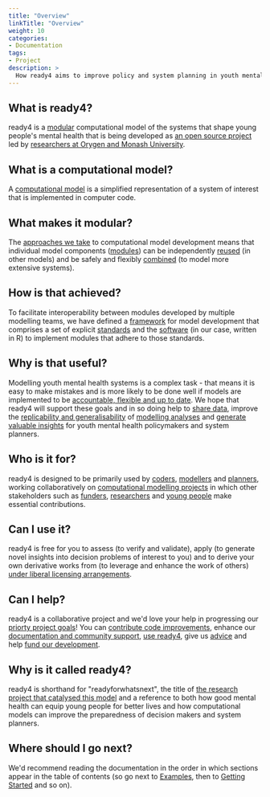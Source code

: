 ```yaml
---
title: "Overview"
linkTitle: "Overview"
weight: 10
categories:
- Documentation
tags:
- Project
description: >
  How ready4 aims to improve policy and system planning in youth mental health.
---
```


## What is ready4?
ready4 is a [modular](/docs/getting-started/concepts/module/) computational model of the systems that shape young people's mental health that is being developed as [an open source project](/docs/getting-started/software/terms/licenses/) led by [researchers at Orygen and Monash University](/about/). 

## What is a computational model?
A [computational model](/docs/getting-started/concepts/model) is a simplified representation of a system of interest that is implemented in computer code.

## What makes it modular?
The [approaches we take](/docs/framework/implementation/paradigm/) to computational model development means that individual model components ([modules](/docs/framework/implementation/modularity/)) can be independently [reused](/docs/model/using-modules/) (in other models) and be safely and flexibly [combined](/docs/framework/implementation/paradigm/object-oriented/#modular-computational-models) (to model more extensive systems).

## How is that achieved?
To facilitate interoperability between modules developed by multiple modelling teams, we have defined a [framework](/docs/framework/) for model development that comprises a set of explicit [standards](/docs/framework/standards) and the [software](/docs/getting-started/software) (in our case, written in R) to implement modules that adhere to those standards.

## Why is that useful?
Modelling youth mental health systems is a complex task - that means it is easy to make mistakes and is more likely to be done well if models are implemented to be [accountable, flexible and up to date](/docs/getting-started/motivation/). We hope that ready4 will support these goals and in so doing help to [share data](/docs/datasets), improve the [replicability and generalisability](/docs/getting-started/concepts/reproducible-replicable-generalisable/) of [modelling analyses](/docs/analyses) and [generate valuable insights](/docs/examples) for youth mental health policymakers and system planners.

## Who is it for?
ready4 is designed to be primarily used by [coders](/docs/getting-started/users/coder), [modellers](/docs/getting-started/users/modeller) and [planners](/docs/getting-started/users/planner), working collaboratively on [computational modelling projects](/docs/getting-started/concepts/project/) in which other stakeholders such as [funders](/docs/getting-started/stakeholders/funders/), [researchers](/docs/getting-started/stakeholders/researchers/) and [young people](/docs/getting-started/stakeholders/young-people/) make essential contributions. 

## Can I use it?
ready4 is free for you to assess (to verify and validate), apply (to generate novel insights into decision problems of interest to you) and to derive your own derivative works from (to leverage and enhance the work of others) [under liberal licensing arrangements](/docs/getting-started/software/terms/).

## Can I help?
ready4 is a collaborative project and we'd love your help in progressing our [priorty project goals](/docs/contribution-guidelines/priorities/)! You can [contribute code improvements](/docs/contribution-guidelines/contribution-types/code/), enhance our [documentation and community support](/docs/contribution-guidelines/contribution-types/community/), [use ready4](/docs/contribution-guidelines/contribution-types/use/), give us [advice](/docs/contribution-guidelines/contribution-types/advisory/) and help [fund our development](/docs/contribution-guidelines/contribution-types/funding/).

## Why is it called ready4?
ready4 is shorthand for "readyforwhatsnext", the title of [the research project that catalysed this model](/about/) and a reference to both how good mental health can equip young people for better lives and how computational models can improve the preparedness of decision makers and system planners.

## Where should I go next?
We'd recommend reading the documentation in the order in which sections appear in the table of contents (so go next to [Examples](/docs/examples/), then to [Getting Started](/docs/getting-started/) and so on). 


